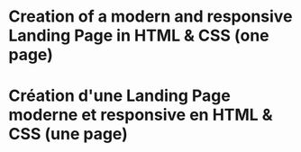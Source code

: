 # Creation of a modern and responsive Landing Page in HTML & CSS (one page)

# Création d'une Landing Page moderne et responsive en HTML & CSS (une page)

